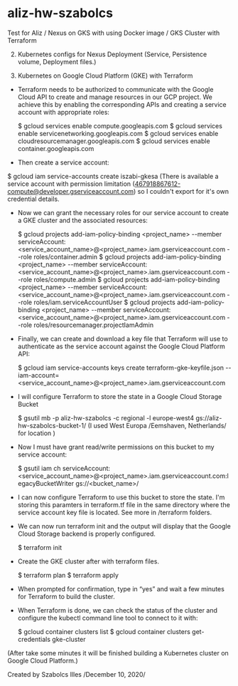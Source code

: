 # aliz-hw-szabolcs
Test for Aliz / Nexus on GKS with using Docker image / GKS Cluster with Terraform

2. Kubernetes configs for Nexus Deployment
(Service, Persistence volume, Deployment files.)

3. Kubernetes on Google Cloud Platform (GKE) with Terraform

- Terraform needs to be authorized to communicate with the Google Cloud API to create and manage resources in our GCP project. We achieve this by enabling the corresponding APIs and creating a service account with appropriate roles:

    $ gcloud services enable compute.googleapis.com
    $ gcloud services enable servicenetworking.googleapis.com
    $ gcloud services enable cloudresourcemanager.googleapis.com
    $ gcloud services enable container.googleapis.com

- Then create a service account:

$ gcloud iam service-accounts create iszabi-gkesa
(There is available a service account with permission limitation (467918867612-compute@developer.gserviceaccount.com) so I couldn't export for it's own credential details.

- Now we can grant the necessary roles for our service account to create a GKE cluster and the associated resources:

    $ gcloud projects add-iam-policy-binding <project_name> --member serviceAccount:<service_account_name>@<project_name>.iam.gserviceaccount.com --role roles/container.admin
    $ gcloud projects add-iam-policy-binding <project_name> --member serviceAccount:<service_account_name>@<project_name>.iam.gserviceaccount.com --role roles/compute.admin
    $ gcloud projects add-iam-policy-binding <project_name> --member serviceAccount:<service_account_name>@<project_name>.iam.gserviceaccount.com --role roles/iam.serviceAccountUser
    $ gcloud projects add-iam-policy-binding <project_name> --member serviceAccount:<service_account_name>@<project_name>.iam.gserviceaccount.com --role roles/resourcemanager.projectIamAdmin

- Finally, we can create and download a key file that Terraform will use to authenticate as the service account against the Google Cloud Platform API:

    $ gcloud iam service-accounts keys create terraform-gke-keyfile.json --iam-account=<service_account_name>@<project_name>.iam.gserviceaccount.com

 - I will configure Terraform to store the state in a Google Cloud Storage Bucket

    $ gsutil mb -p aliz-hw-szabolcs -c regional -l europe-west4 gs://aliz-hw-szabolcs-bucket-1/
    (I used West Europa /Eemshaven, Netherlands/ for location )

 - Now I must have grant read/write permissions on this bucket to my service account:
    
    $ gsutil iam ch serviceAccount:<service_account_name>@<project_name>.iam.gserviceaccount.com:legacyBucketWriter gs://<bucket_name>/

 - I can now configure Terraform to use this bucket to store the state. I'm storing this paramters in terraform.tf file in the same directory where the service account key file is located. See more in /terraform folders.

 - We can now run terraform init and the output will display that the Google Cloud Storage backend is properly configured.

    $ terraform init 

 - Create the GKE cluster after with terraform files.

    $ terraform plan
    $ terraform apply

- When prompted for confirmation, type in “yes” and wait a few minutes for Terraform to build the cluster.
- When Terraform is done, we can check the status of the cluster and configure the kubectl command line tool to connect to it with:

    $ gcloud container clusters list
    $ gcloud container clusters get-credentials gke-cluster

(After take some minutes it will be finished building a Kubernetes cluster on Google Cloud Platform.)

Created by Szabolcs Illes /December 10, 2020/